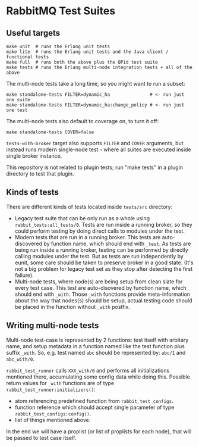 # RabbitMQ Test Suites

## Useful targets

    make unit  # runs the Erlang unit tests
    make lite  # runs the Erlang unit tests and the Java client / functional tests
    make full  # runs both the above plus the QPid test suite
    make tests # runs the Erlang multi-node integration tests + all of the above

The multi-node tests take a long time, so you might want to run a subset:

    make standalone-tests FILTER=dynamic_ha               # <- run just one suite
    make standalone-tests FILTER=dynamic_ha:change_policy # <- run just one test

The multi-node tests also default to coverage on, to turn it off:

    make standalone-tests COVER=false

`tests-with-broker` target also supports `FILTER` and `COVER`
arguments, but instead runs modern single-node test - where all suites
are executed inside single broker instance.

This repository is not related to plugin tests; run "make tests" in a
plugin directory to test that plugin.

## Kinds of tests

There are different kinds of tests located inside `tests/src` directory:
- Legacy test suite that can be only run as a whole using
  `rabbit_tests:all_tests/0`. Tests are run inside a running broker,
  so they could perform testing by doing direct calls to modules under
  the test.
- Modern tests that are run in a running broker. This tests are
  auto-discovered by function name, which should end with `_test`. As
  tests are being run inside a running broker, testing can be
  performed by directly calling modules under the test. But as tests
  are run independently by eunit, some care should be taken to
  preserve broker in a good state. (It's not a big problem for legacy
  test set as they stop after detecting the first failure).
- Multi-node tests, where node(s) are being setup from clean slate for
  every test case. This test are auto-disovered by function name,
  which should end with `_with`. Those `_with` functions provide
  meta-information about the way that nodes(s) should be setup, actual
  testing code should be placed in the function without `_with`
  postfix.

## Writing multi-node tests

Multi-node test-case is represented by 2 functions: test itself with
arbitary name, and setup metadata in a function named like the test
function plus suffix `_with`. So, e.g. test named `abc` should be
represented by: `abc/1` and `abc_with/0`.

`rabbit_test_runner` calls `XXX_with/0` and performs all
initializations mentioned there, accumulating some config data while
doing this. Possible return values for `_with` functions are of type
`rabbit_test_runner:initializers()`:
- atom referencing predefined function from `rabbit_test_configs`.
- function reference which should accept single parameter of type
  `rabbit_test_configs:config()`.
- list of things mentioned above.

In the end we will have a proplist (or list of proplists for each
node), that will be passed to test case itself.
